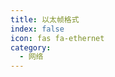 ```yaml
---
title: 以太帧格式
index: false
icon: fas fa-ethernet
category:
  - 网络
---
```


<div class="catalog-display-container">
  <Catalog hideHeading />
</div>